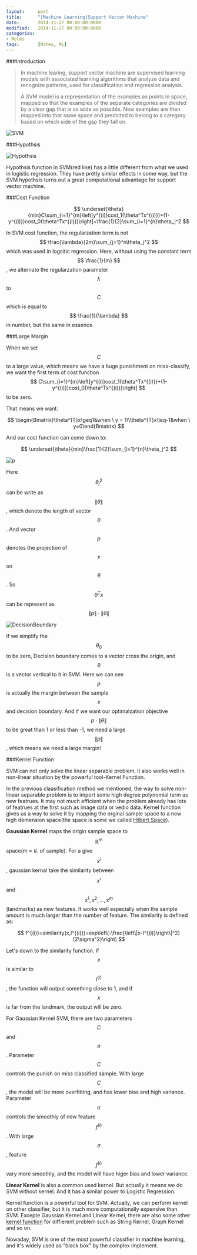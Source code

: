 ```yaml
---
layout: 	post
title:  	"[Machine Learning]Support Vector Machine"
date:   	2014-11-27 00:00:00-0000
modified:	2014-11-27 00:00:00-0000
categories: 
- Notes
tags:		[Notes, ML]
---
```


###Introduction

>In machine learing, support vector machine are supervised learning models with associated learning algorithms that analyze data and recognize patterns, used for classification and regression analysis. 
>
>A SVM model is a representation of the examples as points in space, mapped so that the examples of the separate categories are divided by a clear gap that is as wide as possible. New examples are then mapped into that same space and predicted to belong to a category based on which side of the gap they fall on.

![SVM][SVM]

###Hypothsis

![Hypothsis][Hypothsis]

Hypothsis function in SVM(red line) has a little different from what we used in logistic regression. They have pretty similar effects in some way, but the SVM hypothsis turns out a great computational advantage for support vector machine. 


###Cost Function

$$ \underset{\theta}{min}C\sum_{i=1}^{m}\left[y^{(i)}cost_1(\theta^Tx^{(i)})+(1-y^{(i)})cost_0(\theta^Tx^{(i)})\right]+\frac{1}{2}\sum_{i=1}^{n}\theta_j^2 $$

In SVM cost function, the regularzation term is not $$ \frac{\lambda}{2m}\sum_{j=1}^n\theta_j^2 $$ which was used in logsitic regression. Here, without using the constant term $$ \frac{1}{m} $$ , we alternate the regularzation parameter $$ \lambda $$ to $$ C $$ which is equal to $$ \frac{1}{\lambda} $$ in number, but the same in essence.

###Large Margin

When we set $$ C $$ to a large value, which means we have a huge punishment on miss-classify, we want the first term of cost function $$ C\sum_{i=1}^{m}\left[y^{(i)}cost_1(\theta^Tx^{(i)})+(1-y^{(i)})cost_0(\theta^Tx^{(i)})\right] $$ to be zero. 

That means we want:

$$ \begin{Bmatrix}\theta^{T}x\geq1&when \ y = 1\\\theta^{T}x\leq-1&when \ y=0\end{Bmatrix} $$

And our cost function can come down to:

$$ \underset{\theta}{min}\frac{1}{2}\sum_{i=1}^{n}\theta_j^2 $$

![p][p]

Here $$ \theta_j^2 $$ can be write as $$ \left\|\theta\right\| $$, which denote the length of vector $$ \theta $$. And vector $$ p $$ denotes the projection of $$ x $$ on  $$ \theta $$. So $$ \theta^{T}x $$ can be represent as $$ \left\|p\right\|\cdot \left \| \theta \right \| $$ 

![DecisionBoundary][DecisionBoundary]

If we simplify the $$ \theta_0 $$ to be zero, Decision boundary comes to a vector cross the origin, and $$ \theta $$ is a vector vertical to it in SVM. Here we can see $$ p $$ is actually the margin between the sample $$ x $$ and decision boundary. And if we want our optimalzation objective $$ p\cdot\left\|\theta\right\| $$ to be great than 1 or less than -1, we need a large $$ \left\|p\right\| $$, which means we need a large margin!

###Kernel Function

SVM can not only solve the linear separable problem, it also works well in non-linear situation by the powerful tool-Kernel Function.

In the previous claasification method we mentioned, the way to solve non-linear separable problem is to import some high degree polynomial term as new featrues. It may not much efficient when the problem already has lots of featrues at the first such as image data or vedio data. Kernel function gives us a way to solve it by mapping the orginal sample space to a new high demension space(the space is some we called [Hilbert Space][Hilbert Space]).

**Gaussian Kernel** maps the origin sample space to $$ \mathbb{R}^m $$ space(m = #. of sample). For a give $$ x^{i} $$, gaussian kernal take the similarity between $$ x^{i} $$ and $$ x^1, x^2, ..., x^m $$(landmarks) as new features. It works well especially when the sample amount is much larger than the number of feature. The similarity is defined as:

$$ f^{(i)}=similarity(x,l^{(i)})=exp\left(-\frac{\left\|x-l^{(i)}\right\|^2}{2\sigma^2}\right) $$

Let's down to the similarity function. If $$ x $$ is similar to $$ l^{(i)} $$, the function will output something close to 1, and if $$ x $$ is far from the landmark, the output will be zero.

For Gaussian Kernel SVM, there are two parameters $$ C $$ and $$ \sigma $$. Parameter $$ C $$ controls the punish on miss classified sample. With large $$ C $$, the model will be more overfitting, and has lower bias and high variance. Parameter $$ \sigma $$ controls the smoothly of new feature $$ f^{(i)} $$. With large $$ \sigma $$, feature $$ f^{(i)} $$ vary more smoothly, and the model will have higer bias and lower variance.

**Linear Kernel** is also a common used kernel. But actually it means we do SVM without kernel. And it has a similar power to Logistic Regression.

Kernel function is a powerful tool for SVM. Actually, we can perform kernel on other classifier, but it is much more computationally expensive than SVM. Excepte Gaussian Kernel and Linear Kernel, there are also some other [kernel function][Kernel function] for diffierent problem such as String Kernel, Graph Kernel and so on.

Nowaday, SVM is one of the most powerful classifier in machine learning, and it's widely used as "black box" by the complex implement. 


[Hypothsis]:/images/SVM_Hypothsis.png
[SVM]:/images/SVM.png
[DecisionBoundary]:/images/SVM_db.png
[p]:/images/SVM_p.png
[Kernel function]:http://en.wikipedia.org/wiki/Kernel_method
[Hilbert Space]:http://en.wikipedia.org/wiki/Hilbert_space